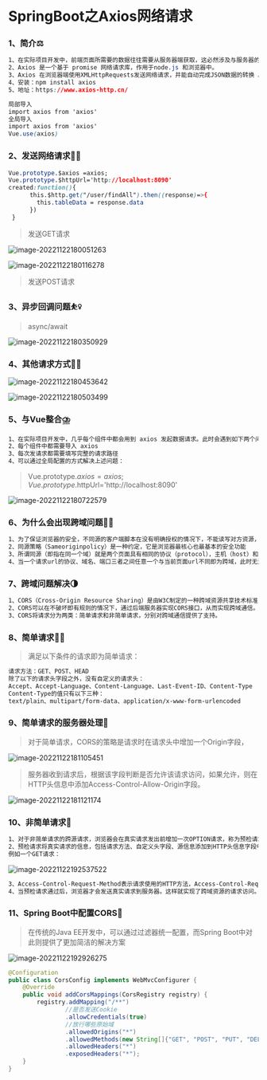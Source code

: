# SpringBoot之Axios网络请求

### 1、简介:balance_scale:

```css
1、在实际项目开发中，前端页面所需要的数据往往需要从服务器端获取，这必然涉及与服务器的通信。
2、Axios 是一个基于 promise 网络请求库，作用于node.js 和浏览器中。
3、Axios 在浏览器端使用XMLHttpRequests发送网络请求，并能自动完成JSON数据的转换 。
4、安装：npm install axios
5、地址：https://www.axios-http.cn/

局部导入
import axios from 'axios'
全局导入
import axios from 'axios'
Vue.use(axios)
```

### 2、发送网络请求:bowing_woman:

```css
Vue.prototype.$axios =axios;
Vue.prototype.$httpUrl='http://localhost:8090'
created:function(){
      this.$http.get("/user/findAll").then((response)=>{
        this.tableData = response.data
      })
 }
```

>发送GET请求

![image-20221122180051263](C:\Users\ZZZYY\AppData\Roaming\Typora\typora-user-images\image-20221122180051263.png)



![image-20221122180116278](C:\Users\ZZZYY\AppData\Roaming\Typora\typora-user-images\image-20221122180116278.png)

> 发送POST请求

### 3、异步回调问题:basketball_woman:

>async/await

![image-20221122180350929](C:\Users\ZZZYY\AppData\Roaming\Typora\typora-user-images\image-20221122180350929.png)

### 4、其他请求方式:blonde_woman:

![image-20221122180453642](C:\Users\ZZZYY\AppData\Roaming\Typora\typora-user-images\image-20221122180453642.png)

![image-20221122180503499](C:\Users\ZZZYY\AppData\Roaming\Typora\typora-user-images\image-20221122180503499.png)

### 5、与Vue整合:cloud_with_lightning_and_rain:

```css
1、在实际项目开发中，几乎每个组件中都会用到 axios 发起数据请求。此时会遇到如下两个问题：
2、每个组件中都需要导入 axios
3、每次发请求都需要填写完整的请求路径
4、可以通过全局配置的方式解决上述问题：
```

>Vue.prototype.$axios =axios;
>Vue.prototype.$httpUrl='http://localhost:8090'

![image-20221122180722579](C:\Users\ZZZYY\AppData\Roaming\Typora\typora-user-images\image-20221122180722579.png)

### 6、为什么会出现跨域问题:construction_worker_woman:

```css
1、为了保证浏览器的安全，不同源的客户端脚本在没有明确授权的情况下，不能读写对方资源，称为同源策略，同源策略是浏览器安全的基石
2、同源策略（Sameoriginpolicy）是一种约定，它是浏览器最核心也最基本的安全功能
3、所谓同源（即指在同一个域）就是两个页面具有相同的协议（protocol），主机（host）和端口号（port）
4、当一个请求url的协议、域名、端口三者之间任意一个与当前页面url不同即为跨域，此时无法读取非同源网页的 Cookie，无法向非同源地址发送 AJAX 请求
```

### 7、跨域问题解决:last_quarter_moon:

```css
1、CORS（Cross-Origin Resource Sharing）是由W3C制定的一种跨域资源共享技术标准，其目的就是为了解决前端的跨域请求。
2、CORS可以在不破坏即有规则的情况下，通过后端服务器实现CORS接口，从而实现跨域通信。
3、CORS将请求分为两类：简单请求和非简单请求，分别对跨域通信提供了支持。
```

### 8、简单请求:biking_woman:

>满足以下条件的请求即为简单请求：

```css
请求方法：GET、POST、HEAD
除了以下的请求头字段之外，没有自定义的请求头：
Accept、Accept-Language、Content-Language、Last-Event-ID、Content-Type
Content-Type的值只有以下三种：
text/plain、multipart/form-data、application/x-www-form-urlencoded
```

### 9、简单请求的服务器处理:bust_in_silhouette:

>对于简单请求，CORS的策略是请求时在请求头中增加一个Origin字段，

![image-20221122181105451](C:\Users\ZZZYY\AppData\Roaming\Typora\typora-user-images\image-20221122181105451.png)

>服务器收到请求后，根据该字段判断是否允许该请求访问，如果允许，则在HTTP头信息中添加Access-Control-Allow-Origin字段。

![image-20221122181121174](C:\Users\ZZZYY\AppData\Roaming\Typora\typora-user-images\image-20221122181121174.png)

### 10、非简单请求:ear_of_rice:

```css
1、对于非简单请求的跨源请求，浏览器会在真实请求发出前增加一次OPTION请求，称为预检请求（preflight request）
2、预检请求将真实请求的信息，包括请求方法、自定义头字段、源信息添加到HTTP头信息字段中，询问服务器是否允许这样的操作。
例如一个GET请求：
```

![image-20221122192537522](C:\Users\ZZZYY\AppData\Roaming\Typora\typora-user-images\image-20221122192537522.png)

```css
3、Access-Control-Request-Method表示请求使用的HTTP方法，Access-Control-Request-Headers包含请求的自定义头字段
4、当预检请求通过后，浏览器才会发送真实请求到服务器。这样就实现了跨域资源的请求访问。
```

### 11、Spring Boot中配置CORS:eagle:

>在传统的Java EE开发中，可以通过过滤器统一配置，而Spring Boot中对此则提供了更加简洁的解决方案

![image-20221122192926275](C:\Users\ZZZYY\AppData\Roaming\Typora\typora-user-images\image-20221122192926275.png)

```java
@Configuration
public class CorsConfig implements WebMvcConfigurer {
    @Override
    public void addCorsMappings(CorsRegistry registry) {
        registry.addMapping("/**")
                //是否发送Cookie
                .allowCredentials(true)
                //放⾏哪些原始域
                .allowedOrigins("*")
                .allowedMethods(new String[]{"GET", "POST", "PUT", "DELETE"})
                .allowedHeaders("*")
                .exposedHeaders("*");
    }
}
```

